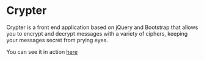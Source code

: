 # Crypter
Crypter is a front end application based on jQuery and Bootstrap that allows you to encrypt and decrypt messages with a variety of ciphers,
keeping your messages secret from prying eyes. 

You can see it in action [here](https://tsultana2.github.io/Crypter/)
